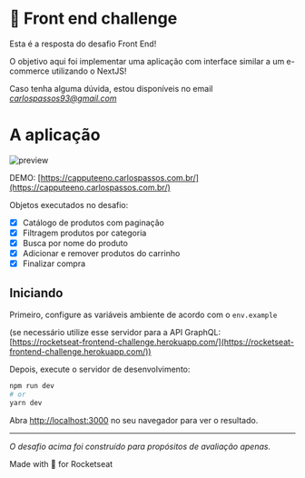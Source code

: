 
# 🚀 Front end challenge

Esta é a resposta do desafio Front End!

O objetivo aqui foi implementar uma aplicação com interface similar a um e-commerce utilizando o NextJS!

Caso tenha alguma dúvida, estou disponíveis no email *carlospassos93@gmail.com*


# A aplicação

![preview](https://user-images.githubusercontent.com/47759447/133943655-82cc0852-c13b-4d31-a99b-452d684138c9.gif)

DEMO: [https://capputeeno.carlospassos.com.br/](https://capputeeno.carlospassos.com.br/)

Objetos executados no desafio:
- [x] Catálogo de produtos com paginação
- [x] Filtragem produtos por categoria
- [x] Busca por nome do produto
- [x] Adicionar e remover produtos do carrinho
- [x] Finalizar compra

## Iniciando
Primeiro, configure as variáveis ambiente de acordo com o `env.example`

(se necessário utilize esse servidor para a API GraphQL: [https://rocketseat-frontend-challenge.herokuapp.com/](https://rocketseat-frontend-challenge.herokuapp.com/))

Depois, execute o servidor de desenvolvimento:

```bash
npm run dev
# or
yarn dev
```

Abra [http://localhost:3000](http://localhost:3000) no seu navegador para ver o resultado.

---

_O desafio acima foi construído para propósitos de avaliação apenas._

Made with 💜 for Rocketseat

